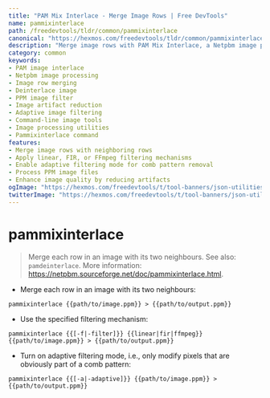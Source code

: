```yaml
---
title: "PAM Mix Interlace - Merge Image Rows | Free DevTools"
name: pammixinterlace
path: /freedevtools/tldr/common/pammixinterlace
canonical: "https://hexmos.com/freedevtools/tldr/common/pammixinterlace/"
description: "Merge image rows with PAM Mix Interlace, a Netpbm image processing tool. Enhance image quality and reduce artifacts using various filters. Free online tool, no registration required."
category: common
keywords:
- PAM image interlace
- Netpbm image processing
- Image row merging
- Deinterlace image
- PPM image filter
- Image artifact reduction
- Adaptive image filtering
- Command-line image tools
- Image processing utilities
- Pammixinterlace command
features:
- Merge image rows with neighboring rows
- Apply linear, FIR, or FFmpeg filtering mechanisms
- Enable adaptive filtering mode for comb pattern removal
- Process PPM image files
- Enhance image quality by reducing artifacts
ogImage: "https://hexmos.com/freedevtools/t/tool-banners/json-utilities-banner.png"
twitterImage: "https://hexmos.com/freedevtools/t/tool-banners/json-utilities-banner.png"
---
```


# pammixinterlace

> Merge each row in an image with its two neighbours.
> See also: `pamdeinterlace`.
> More information: <https://netpbm.sourceforge.net/doc/pammixinterlace.html>.

- Merge each row in an image with its two neighbours:

`pammixinterlace {{path/to/image.ppm}} > {{path/to/output.ppm}}`

- Use the specified filtering mechanism:

`pammixinterlace {{[-f|-filter]}} {{linear|fir|ffmpeg}} {{path/to/image.ppm}} > {{path/to/output.ppm}}`

- Turn on adaptive filtering mode, i.e., only modify pixels that are obviously part of a comb pattern:

`pammixinterlace {{[-a|-adaptive]}} {{path/to/image.ppm}} > {{path/to/output.ppm}}`
